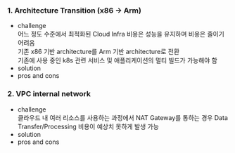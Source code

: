 ### 1. Architecture Transition (x86 -> Arm)
- challenge <br>
 어느 정도 수준에서 최적화된 Cloud Infra 비용은 성능을 유지하며 비용은 줄이기 어려움 <br>
 기존 x86 기반 architecture를 Arm 기반 architecture로 전환 <br>
 기존에 사용 중인 k8s 관련 서비스 및 애플리케이션의 멀티 빌드가 가능해야 함 <br>
- solution <br>
- pros and cons <br>

### 2. VPC internal network
- challenge <br>
 클라우드 내 여러 리소스를 사용하는 과정에서 NAT Gateway를 통하는 경우 Data Transfer/Processing 비용이 예상치 못하게 발생 가능 <br>
- solution <br>
- pros and cons <br>
